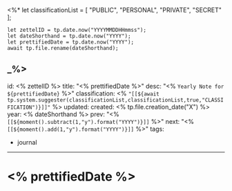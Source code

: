 <%*
    let classificationList = [
        "PUBLIC",
        "PERSONAL",
        "PRIVATE",
        "SECRET"
    ];

	let zettelID = tp.date.now("YYYYMMDDHHmmss");
	let dateShorthand = tp.date.now("YYYY");
	let prettifiedDate = tp.date.now("YYYY");
	await tp.file.rename(dateShorthand);
_%>
---
id: <% zettelID %>
title: "<% prettifiedDate %>"
desc: "<% `Yearly Note for ${prettifiedDate}` %>"
classification: <% `"[[${await tp.system.suggester(classificationList,classificationList,true,"CLASSIFICATION")}]]"` %>
updated: 
created: <% tp.file.creation_date("X") %>
year: <% dateShorthand %>
prev: "<% `[[${moment().subtract(1,"y").format("YYYY")}]]` %>"
next: "<% `[[${moment().add(1,"y").format("YYYY")}]]` %>"
tags:
- journal
---

# <% prettifiedDate %>

